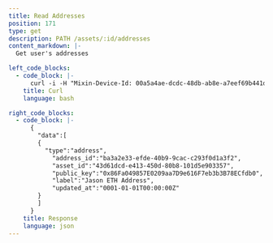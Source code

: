 ```yaml
---
title: Read Addresses
position: 171
type: get
description: PATH /assets/:id/addresses
content_markdown: |-
  Get user's addresses

left_code_blocks:
  - code_block: |-
      curl -i -H "Mixin-Device-Id: 00a5a4ae-dcdc-48db-ab8e-a7eef69b441d" -H "Content-Type: application/json" -H "Authorization: Bearer eyJhbGciOiJSUzUxMiIsInR5cCI6IkpXVCJ9.eyJleHAiOjE1MzMxMTY2MTUsImlhdCI6MTUyNTM0MDYxNSwianRpIjoiYjI2YTdlZTMtMzNlZi00OGVjLTljMjgtZjQ1YTg0MTc0MWYyIiwic2lkIjoiYTM0YzA3YTktNzU1ZC00YjU0LTk0YzUtZTQ1ZTlhMmRkNDNlIiwic2lnIjoiNzllZWZmZmI2M2IzOTU0NDhjOWMzZjEzMWNhMjM4ZWEzYzFhOTQ4OTk2NzBhYWU3MDcxODQ0Zjg4OTE3MDJhZSIsInVpZCI6IjA2YWVkMWUzLWJkNzctNGE1OS05OTFhLTViYjVhZTZmYmIwOSJ9.hmMaj8JQrZAjBqQRyHh1qSUE7KLm8qwl2HMGsN59FNSdpfzXeX0pZt6aWg79R-jhmyLbfrGABEtu7ptUb3HN3fwbSe1k5_FnxP9pgpxJv3uJu6NJG5iS4d0X6IM58dfwNTmQjR2w9y88inmGhc7gsQ_mR1tC68ND433bPY6wg2U" "https://api.mixin.one/assets/43d61dcd-e413-450d-80b8-101d5e903357/addresses"
    title: Curl
    language: bash

right_code_blocks:
  - code_block: |-
      {  
        "data":[  
        {  
          "type":"address",
            "address_id":"ba3a2e33-efde-40b9-9cac-c293f0d1a3f2",
            "asset_id":"43d61dcd-e413-450d-80b8-101d5e903357",
            "public_key":"0x86Fa049857E0209aa7D9e616F7eb3b3B78ECfdb0",
            "label":"Jason ETH Address",
            "updated_at":"0001-01-01T00:00:00Z"
        }
        ]
      }
    title: Response
    language: json
---
```

